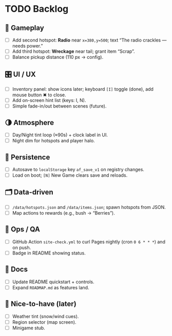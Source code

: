 # TODO Backlog

## 🔧 Gameplay
- [ ] Add second hotspot: **Radio** near `x=380,y=500`; text “The radio crackles — needs power.”
- [ ] Add third hotspot: **Wreckage** near tail; grant item “Scrap”.
- [ ] Balance pickup distance (110 px → config).

## 🎛 UI / UX
- [ ] Inventory panel: show icons later; keyboard `[I]` toggle (done), add mouse button ✖ to close.
- [ ] Add on-screen hint list (keys: I, N).
- [ ] Simple fade-in/out between scenes (future).

## 🌗 Atmosphere
- [ ] Day/Night tint loop (≈90s) + clock label in UI.
- [ ] Night dim for hotspots and player halo.

## 💾 Persistence
- [ ] Autosave to `localStorage` key `af_save_v1` on registry changes.
- [ ] Load on boot; `[N]` New Game clears save and reloads.

## 🗂 Data-driven
- [ ] `/data/hotspots.json` and `/data/items.json`; spawn hotspots from JSON.
- [ ] Map actions to rewards (e.g., bush → “Berries”).

## 🧪 Ops / QA
- [ ] GitHub Action `site-check.yml` to curl Pages nightly (cron `0 6 * * *`) and on push.
- [ ] Badge in README showing status.

## 📄 Docs
- [ ] Update README quickstart + controls.
- [ ] Expand `ROADMAP.md` as features land.

## 🎯 Nice-to-have (later)
- [ ] Weather tint (snow/wind cues).
- [ ] Region selector (map screen).
- [ ] Minigame stub.
